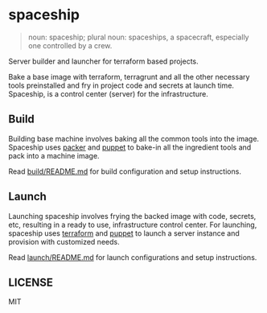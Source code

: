 # spaceship

> noun: spaceship; plural noun: spaceships,
a spacecraft, especially one controlled by a crew.

Server builder and launcher for terraform based projects.

Bake a base image with terraform, terragrunt and all the other necessary tools
preinstalled and fry in project code and secrets at launch time. Spaceship, is
a control center (server) for the infrastructure.


## Build

Building base machine involves baking all the common tools into the image.
Spaceship uses [packer](https://www.packer.io/) and
[puppet](https://puppet.com/) to bake-in all the ingredient tools and pack
into a machine image.

Read [build/README.md](build/README.md) for build configuration and setup
instructions.

## Launch

Launching spaceship involves frying the backed image with code, secrets,
etc, resulting in a ready to use, infrastructure control center. For launching,
spaceship uses [terraform](https://www.terraform.io/) and
[puppet](https://puppet.com/) to launch a server instance and provision with
customized needs.

Read [launch/README.md](launch/README.md) for launch configurations and setup
instructions.


## LICENSE

MIT

